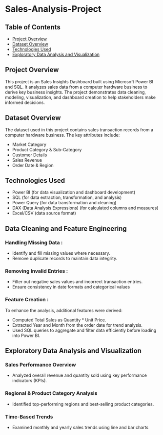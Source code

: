 # Sales-Analysis-Project

## Table of Contents
- [Project Overview](#project-overview)
- [Dataset Overview](#dataset-overview)
- [Technologies Used](#technologies-used)
- [Exploratory Data Analysis and Visualization](#exploratory-data-analysis-and-visualization)


## Project Overview

This project is an Sales Insights Dashboard built using Microsoft Power BI and SQL. It analyzes sales data from a computer hardware business to derive key business insights. The project demonstrates data cleaning, modeling, visualization, and dashboard creation to help stakeholders make informed decisions.

## Dataset Overview
The dataset used in this project contains sales transaction records from a computer hardware business. The key attributes include:

- Market Category
- Product Category & Sub-Category
- Customer Details
- Sales Revenue 
- Order Date & Region
  

## Technologies Used
- Power BI (for data visualization and dashboard development)
- SQL (for data extraction, transformation, and analysis)
- Power Query (for data transformation and cleaning)
- DAX (Data Analysis Expressions) (for calculated columns and measures)
- Excel/CSV (data source format)

## Data Cleaning and Feature Engineering
### Handling Missing Data :
- Identify and fill missing values where necessary.
- Remove duplicate records to maintain data integrity.
### Removing Invalid Entries :
- Filter out negative sales values and incorrect transaction entries.
- Ensure consistency in date formats and categorical values
### Feature Creation :
To enhance the analysis, additional features were derived:
- Computed Total Sales as Quantity * Unit Price.
- Extracted Year and Month from the order date for trend analysis.
- Used SQL queries to aggregate and filter data efficiently before loading into Power BI.

## Exploratory Data Analysis and Visualization
### Sales Performance Overview
- Analyzed overall revenue and quantity sold using key performance indicators (KPIs).
### Regional & Product Category Analysis
- Identified top-performing regions and best-selling product categories.
### Time-Based Trends
- Examined monthly and yearly sales trends using line and bar charts

